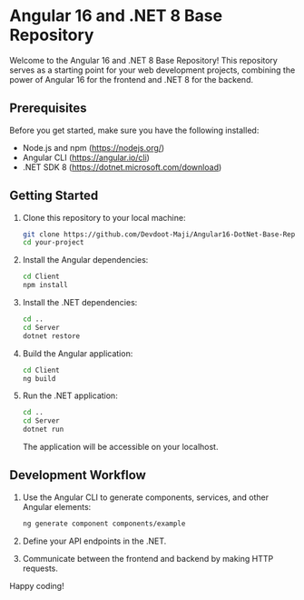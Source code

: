 # Angular 16 and .NET 8 Base Repository

Welcome to the Angular 16 and .NET 8 Base Repository! This repository serves as a starting point for your web development projects, combining the power of Angular 16 for the frontend and .NET 8 for the backend.

## Prerequisites

Before you get started, make sure you have the following installed:

- Node.js and npm (https://nodejs.org/)
- Angular CLI (https://angular.io/cli)
- .NET SDK 8 (https://dotnet.microsoft.com/download)

## Getting Started

1. Clone this repository to your local machine:

   ```bash
   git clone https://github.com/Devdoot-Maji/Angular16-DotNet-Base-Repository.git
   cd your-project
   ```

2. Install the Angular dependencies:

   ```bash
   cd Client
   npm install
   ```

3. Install the .NET dependencies:

   ```bash
   cd ..
   cd Server
   dotnet restore
   ```

4. Build the Angular application:

   ```bash
   cd Client
   ng build
   ```

5. Run the .NET application:

   ```bash
   cd ..
   cd Server
   dotnet run
   ```

   The application will be accessible on your localhost.

## Development Workflow

1. Use the Angular CLI to generate components, services, and other Angular elements:

   ```bash
   ng generate component components/example
   ```

2. Define your API endpoints in the .NET.

3. Communicate between the frontend and backend by making HTTP requests.

Happy coding!